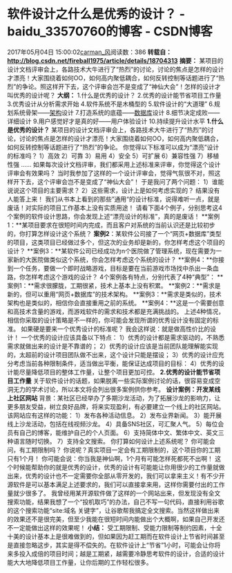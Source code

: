 # 软件设计之什么是优秀的设计？ - baidu_33570760的博客 - CSDN博客
2017年05月04日 15:00:02[carman_风](https://me.csdn.net/baidu_33570760)阅读数：386
**转载自：http://blog.csdn.net/fireball1975/article/details/18704313**
**摘要：**
某项目的设计文档评审会上，各路技术大牛进行了“热烈”的讨论，讨论的焦点是怎样的设计才漂亮！大家围绕着如何OO，如何高内聚低耦合，如何反转控制等话题进行了“热烈”的争论。照这样开下去，这个评审会岂不是变成了“神仙大会”！怎样的设计才叫优秀的设计呢？
**大纲：**
1.什么是优秀的设计？
2.优秀的设计能节省项目工作量
3.优秀设计从分析需求开始
4.软件系统不是木桶型的
5.软件设计的“大道理”
6.规划系统骨架——[架构](http://lib.csdn.net/base/architecture)设计
7.打造系统的底蕴——[数据库](http://lib.csdn.net/base/mysql)设计
8.细节决定成败——详细设计
9.用户感觉好才是真的好——用户体验设计
10.持续提升设计水平
**1.什么是优秀的设计？**
某项目的设计文档评审会上，各路技术大牛进行了“热烈”的讨论，讨论的焦点是怎样的设计才漂亮！大家围绕着如何OO，如何高内聚低耦合，如何反转控制等话题进行了“热烈”的争论。
你觉得以下标准可以成为“漂亮”设计的标准吗？
1）高效
2）可靠
3）易用
4）安全
5）可扩展
6）兼容性强
7）移植性强
……
如果每次设计文档评审，我们都采用上述标准来评审，你觉得这个设计评审会有效果吗？
当时我参加了这样的一个设计评审会，觉得气氛很不对，照这样开下去，这个评审会岂不是变成了“神仙大会”！
于是我问了两个问题：
1）谁能说说这个项目的主要需求？
2）这些需求，设计上是如何考虑实现的？
结果没有人能答上来！
我们从书本上看到的那些”通用“的设计标准，说得难听一点，就是废话！对实际的项目工作基本上没有实质用途！
请看下面4个例子，分别思考这4个案例的软件设计思路，你会发现上述“漂亮设计的标准”，真的是废话！
**案例1：**某项目要求在很短时间内完成，而且客户对系统的当前认识还是比较初步的，你打算怎样设计这个系统？
**案例2**：某软件公司接了一个“网页+数据库”类型的项目，这类项目已经做过多个，但这次的业务却是新的，你怎样考虑这个项目的设计？
**案例3：**某软件公司已经成功为n个医院做了管理系统，现在需要为一家新的大医院做类似这个系统，你会怎样考虑这个系统的设计？
**案例4：**你接到一个任务，要做一个即时战略游戏，目标是要在当前游戏市场找中杀出一条血路，你怎样考虑这个游戏的设计？
4个案例各有特点，分别代表了4种“典型”：
**案例1：**需求很朦胧，工期很紧，技术上基本上没有积累。
**案例2：**需求是新的，但可以重用“网页+数据库”的技术架构。
**案例3：**需求是类似的，技术架构也是类似的，相信你会直接重用之前的系统。
**案例4：**这是一个需要创意和高技术含量的游戏，而游戏软件的需求和技术都是充满挑战的。
上述4种情况，相信你采取的设计策略是不一样的，你可能会发现所谓的优秀设计没有固定的标准。
如果硬是要来一个优秀设计的标准呢？
我会这样说：就是做高性价比的设计！
一个优秀的设计应该具备以下特点：
1）优秀的设计都是需求驱动的，不熟悉需求就做出来的设计是不靠谱的；
2）优秀的设计应该是当前团队能理解能实现的，太超前的设计项目团队做不出来，这个设计只能是摆设；
3）优秀的设计应充分考虑当前各种限制条件，适当做出平衡，能保证达成项目的目标：
4）优秀的设计能尽量降低项目的整体工作量，让整个项目更加可控。
**2.优秀的设计能节省项目工作量**
关于软件设计的话题，如果脱离一些实际案例讨论的话，很容易变成空洞无力的学术讨论，所以本文将会列出很多案例供你参考。
**设计案例：开发某线上社区网站**
背景：某社区已经举办了多期沙龙活动，为了拓展沙龙的影响力，让更多朋友受益，树立良好品牌，将来实现盈利，有必要建立一个线上的社区网站。
该网站应有这样的功能：
1）发布各种活动信息。
2）发布业界新闻。
3）能开展线上沙龙活动，包括在线视频沙龙。
4）具备SNS社区，可汇聚人气。
5）每位会员有自己的博客，能维护自己的个人页面。
6）支持简体中文、繁体中文、英文三种语言随时切换。
7）支持全文搜索。
你打算如何设计上述系统呢？
你可能会问，有工期限制吗？
你说呢？真实项目一定会有工期限制的，这个项目你的工期只有1个月！
你可能会说：你当我是神仙啊，1个月有可能怎样死都死不出啊！
这个时候能帮助你的就是优秀的设计，优秀的设计有可能能让你用很少的工作量就做出来，优秀的设计也不一定需要你全部从零开发的，我们可以拿来主义！有不少开源软件是可以基本满足上述要求的，我们可以直接拿来用，这样你需要付出的工作量就少很多了。
我曾经用某开源软件做了这样的一个网站出来，但发现没有全文搜索功能，结果我想了一个“投机取巧”的办法，自己不写一句代码，直接利用谷歌的这个搜索功能“site:域名 关键字”，让谷歌帮我搞定全文搜索。当然这样做出来的效果还不是很完美，但至少我能在很短时间内能做出个大概啊，如果自己开发还不一定能做出这样的效果呢！
**小结：**
受工期限制、受能力限制等制约因素，十全十美的设计基本上是很难做到的，但如果因为赶工期而在软件设计上节省时间甚至是直接忽略这步，其实是得不偿失的。在软件设计上“节省”1小时，可能会让你将来多投入成倍的项目时间；越是工期紧，越需要冷静思考软件的设计，合适的设计能大大地降低项目工作量，让你后期的工作轻松很多。
